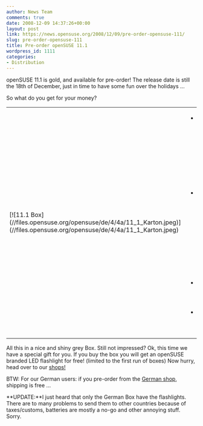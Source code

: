 ```yaml
---
author: News Team
comments: true
date: 2008-12-09 14:37:26+00:00
layout: post
link: https://news.opensuse.org/2008/12/09/pre-order-opensuse-111/
slug: pre-order-opensuse-111
title: Pre-order openSUSE 11.1
wordpress_id: 1111
categories:
- Distribution
---
```


openSUSE 11.1 is gold, and available for pre-order! The release date is still the 18th of December, just in time to have some fun over the holidays ...




So what do you get for your money?


<table border="0" >
<tbody >
<tr >

<td rowspan="8" >[![11.1 Box](//files.opensuse.org/opensuse/de/4/4a/11_1_Karton.jpeg)](//files.opensuse.org/opensuse/de/4/4a/11_1_Karton.jpeg)
</td>
</tr>
<tr >

<td >

* dual layer DVD9, with 32 and 64bit version(not available for download)


</td>
</tr>
<tr >

<td >

* NON-OSS add-on CD with programs like flash, acrobat reader, mp3 support etc.


</td>
</tr>
<tr >

<td >

* Printed manual


</td>
</tr>
<tr >

<td >

* 90 days of installation support


</td>
</tr>
</tbody>
</table>


All this in a nice and shiny grey Box. Still not impressed? Ok, this time we have a special gift for you. If you buy the box you will get an openSUSE branded LED flashlight for free! (limited to the first run of boxes) Now hurry, head over to our [shops!](//en.opensuse.org/Buy_openSUSE)




BTW: For our German users: if you pre-order from the [German shop](//www.edv-buchversand.de/suse/), shipping is free ...




**UPDATE:**I just heard that only the German Box have the flashlights. There are to many problems to send them to other countries because of taxes/customs, batteries are mostly a no-go and other annoying stuff. Sorry.



